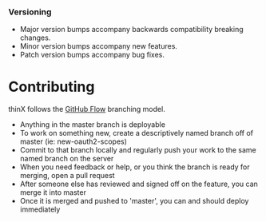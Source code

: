 ### Versioning

* Major version bumps accompany backwards compatibility breaking changes.
* Minor version bumps accompany new features.
* Patch version bumps accompany bug fixes.


Contributing
============

thinX follows the [GitHub Flow][1] branching model.

* Anything in the master branch is deployable
* To work on something new, create a descriptively named branch off of master (ie: new-oauth2-scopes)
* Commit to that branch locally and regularly push your work to the same named branch on the server
* When you need feedback or help, or you think the branch is ready for merging, open a pull request
* After someone else has reviewed and signed off on the feature, you can merge it into master
* Once it is merged and pushed to 'master', you can and should deploy immediately

[1]: http://scottchacon.com/2011/08/31/github-flow.html
